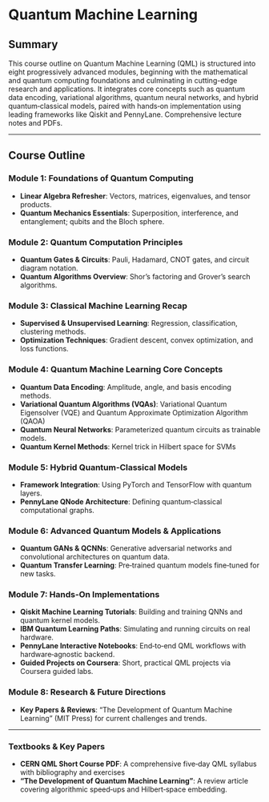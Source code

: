 # Quantum Machine Learning

## Summary

This course outline on Quantum Machine Learning (QML) is structured into eight progressively advanced modules, beginning with the mathematical and quantum computing foundations and culminating in cutting-edge research and applications. It integrates core concepts such as quantum data encoding, variational algorithms, quantum neural networks, and hybrid quantum‑classical models, paired with hands‑on implementation using leading frameworks like Qiskit and PennyLane. Comprehensive lecture notes and PDFs.

---

## Course Outline

### Module 1: Foundations of Quantum Computing  
- **Linear Algebra Refresher**: Vectors, matrices, eigenvalues, and tensor products.  
- **Quantum Mechanics Essentials**: Superposition, interference, and entanglement; qubits and the Bloch sphere.

### Module 2: Quantum Computation Principles  
- **Quantum Gates & Circuits**: Pauli, Hadamard, CNOT gates, and circuit diagram notation.  
- **Quantum Algorithms Overview**: Shor’s factoring and Grover’s search algorithms.  

### Module 3: Classical Machine Learning Recap  
- **Supervised & Unsupervised Learning**: Regression, classification, clustering methods.  
- **Optimization Techniques**: Gradient descent, convex optimization, and loss functions.

### Module 4: Quantum Machine Learning Core Concepts  
- **Quantum Data Encoding**: Amplitude, angle, and basis encoding methods.
- **Variational Quantum Algorithms (VQAs)**: Variational Quantum Eigensolver (VQE) and Quantum Approximate Optimization Algorithm (QAOA)  
- **Quantum Neural Networks**: Parameterized quantum circuits as trainable models.
- **Quantum Kernel Methods**: Kernel trick in Hilbert space for SVMs 

### Module 5: Hybrid Quantum‑Classical Models  
- **Framework Integration**: Using PyTorch and TensorFlow with quantum layers. 
- **PennyLane QNode Architecture**: Defining quantum‑classical computational graphs. 

### Module 6: Advanced Quantum Models & Applications  
- **Quantum GANs & QCNNs**: Generative adversarial networks and convolutional architectures on quantum data.
- **Quantum Transfer Learning**: Pre‑trained quantum models fine‑tuned for new tasks.  

### Module 7: Hands‑On Implementations  
- **Qiskit Machine Learning Tutorials**: Building and training QNNs and quantum kernel models.  
- **IBM Quantum Learning Paths**: Simulating and running circuits on real hardware.  
- **PennyLane Interactive Notebooks**: End‑to‑end QML workflows with hardware‑agnostic backend.  
- **Guided Projects on Coursera**: Short, practical QML projects via Coursera guided labs.  

### Module 8: Research & Future Directions  
- **Key Papers & Reviews**: “The Development of Quantum Machine Learning” (MIT Press) for current challenges and trends.

---


### Textbooks & Key Papers  
- **CERN QML Short Course PDF**: A comprehensive five‑day QML syllabus with bibliography and exercises 
- **“The Development of Quantum Machine Learning”**: A review article covering algorithmic speed‑ups and Hilbert‑space embedding.


